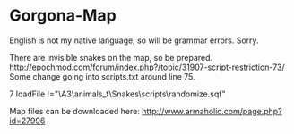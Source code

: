 # Gorgona-Map

English is not my native language, so will be grammar errors. Sorry.

There are invisible snakes on the map, so be prepared.
http://epochmod.com/forum/index.php?/topic/31907-script-restriction-73/
Some change going into scripts.txt around line 75.

7 loadFile !="\A3\animals_f\Snakes\scripts\randomize.sqf"

Map files can be downloaded here:
http://www.armaholic.com/page.php?id=27996
